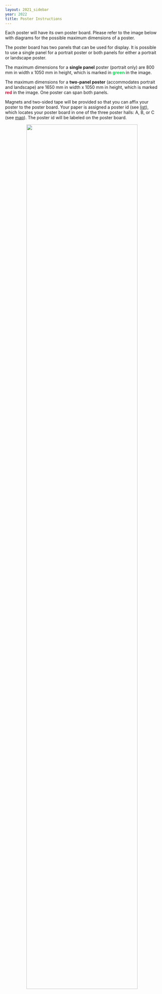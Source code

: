 ```yaml
---
layout: 2021_sidebar
year: 2022
title: Poster Instructions
---
```


Each poster will have its own poster board. Please refer to the image below with
diagrams for the possible maximum dimensions of a poster. 

The poster board has two panels that can be used for display. It is possible to
use a single panel for a portrait poster or both panels for either a portrait
or landscape poster. 

The maximum dimensions for a **single panel** poster (portrait only) are 800 mm in
width x 1050 mm in height, which is marked in **<span style="color: #0BDA51">green</span>** in the image. 

The maximum dimensions for a **two-panel poster** (accommodates portrait and
landscape) are 1650 mm in width x 1050 mm in height, which is marked **<span style="color: #DC143C">red</span>**
in the image. One poster can span both panels.

Magnets and two-sided tape will be provided so that you can affix your poster
to the poster board. Your paper is assigned a poster id 
(see [list]({{site.url}}/{{page.year}}/accepted-papers)), which
locates your poster board in one of the three poster halls: A, B, or C (see
[map]({{site.url}}/{{page.year}}/venue)).
The poster id will be labeled on the poster board.


<div class="col-md-12 assia" style="text-align: center">
<img src="{{site.url}}/img/2022/campus_plan/poster_example.png" style="width:85%;text-align:center;"/>
</div>
